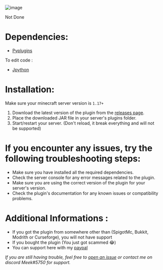 ![image](https://user-images.githubusercontent.com/89902968/221344975-eba0a3ea-fad6-4614-bb96-d5b043ed668a.png)

Not Done

# Dependencies:
- [Pyplugins](https://www.spigotmc.org/resources/pyplugins.79244/)

To edit code :
- [Jpython](https://jpython.org)

# Installation:

Make sure your minecraft server version is `1.17+`

1. Download the latest version of the plugin from the [releases page](https://github.com/MeekOnGithub/GravityGun/releases).
2. Place the downloaded JAR file in your server's plugins folder.
3. Start/restart your server. (Don't reload, it break everything and will not be supported)

# If you encounter any issues, try the following troubleshooting steps:
- Make sure you have installed all the required dependencies.
- Check the server console for any error messages related to the plugin.
- Make sure you are using the correct version of the plugin for your server's version.
- Check the plugin's documentation for any known issues or compatibility problems.

# Additional Informations :
- If you got the plugin from somewhere other than (SpigotMc, Bukkit, Modrith or Curseforge), you will not have support
- If you bought the plugin (You just got scammed 😂)
- You can support here with my [paypal](https://paypal.me/envoieundonbatard)

_If you are still having trouble, feel free to [open an issue](https://github.com/MeekOnGithub/GravityGun/issues) or contact me on discord Meek#5750  for support._
